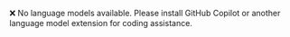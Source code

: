 ❌ No language models available. Please install GitHub Copilot or another language model extension for coding assistance.
